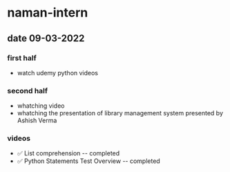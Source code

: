 # naman-intern

## date 09-03-2022

### first half
- watch udemy python videos 


### second half

- whatching video
- whatching the presentation of library management system presented by Ashish Verma

###  videos
 - ✅ List comprehension -- completed
- ✅ Python Statements Test Overview -- completed


 